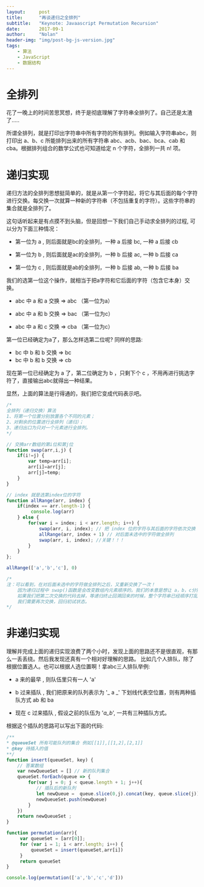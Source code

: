 ```yaml
---
layout:     post
title:      "再谈递归之全排列"
subtitle:   "Keynote: Javaascript Permutation Recursion"
date:       2017-09-1
author:     "Nolan"
header-img: "img/post-bg-js-version.jpg"
tags:
    - 算法
    - JavaScript
    - 数据结构
---
```

# 全排列
 
花了一晚上的时间苦思冥想，终于是彻底理解了字符串全排列了。自己还是太渣了.....

所谓全排列，就是打印出字符串中所有字符的所有排列。例如输入字符串abc，则打印出 a、b、c 所能排列出来的所有字符串 abc、acb、bac、bca、cab 和 cba。根据排列组合的数学公式也可知道给定 n 个字符，全排列一共 n! 项。

# 递归实现
递归方法的全排列思想挺简单的，就是从第一个字符起，将它与其后面的每个字符
进行交换。每交换一次就算一种新的字符串（不包括重复的字符）。这些字符串的集合就是全排列了。

这句话听起来是有点摸不到头脑，但是回想一下我们自己手动求全排列的过程, 可以分为下面三种情况：

  * 第一位为 a , 则后面就是bc的全排列，一种 a 后接 bc, 一种 a 后接 cb

  * 第一位为 b , 则后面就是ac的全排列，一种 b 后接 ac, 一种 b 后接 ca

  * 第一位为 c , 则后面就是ab的全排列，一种 b 后接 ab, 一种 b 后接 ba

我们的选第一位这个操作，就相当于把a字符和它后面的字符（包含它本身）交换。
  * abc 中 a 和 a 交换  => abc （第一位为a）

  * abc 中 a 和 b 交换  => bac （第一位为c）

  * abc 中 a 和 c 交换  => cba （第一位为c）

第一位已经确定为a了，那么怎样选第二位呢? 同样的思路:

  * bc 中 b 和 b 交换  => bc
  * bc 中 b 和 b 交换  => cb

现在第一位已经确定为 a 了，第二位确定为 b ，只剩下个 c ，不用再进行挑选字符了，直接输出abc就得出一种结果。

显然，上面的算法是行得通的，我们把它变成代码表示吧。


``` javascript
/*
全排列（递归交换）算法
1、将第一个位置分别放置各个不同的元素；
2、对剩余的位置进行全排列（递归）；
3、递归出口为只对一个元素进行全排列。
*/

// 交换arr数组的第i位和第j位
function swap(arr,i,j) {
    if(i!=j) {
        var temp=arr[i];
        arr[i]=arr[j];
        arr[j]=temp;
    }
}

// index 就是选第index位的字符
function allRange(arr, index) {
    if(index == arr.length-1) {
         console.log(arr)
    } else {
        for(var i = index; i < arr.length; i++) {
            swap(arr, i, index); // 把 index 位的字符与其后面的字符依次交换
            allRange(arr, index + 1) // 对后面未选中的字符做全排列
            swap(arr, i, index); //关键！！！
        }
    }
};

allRange(['a','b','c'], 0)

/*
注：可以看到，在对后面未选中的字符做全排列之后，又重新交换了一次！
    因为递归过程中 swap()函数是会改变数组内元素顺序的。我们的本意是想让 a，b，c分别为头部一次
    如果我们把第二次交换的代码去掉，等递归终止回溯回来的时候，整个字符串已经顺序打乱了
    我们需要再次交换，回归初试状态。
*/

```

# 非递归实现

理解并完成上面的递归实现浪费了两个小时，发现上面的思路还不是很直观，有那么一丢丢绕。然后我发现还真有一个相对好理解的思路。
比如几个人排队，除了根据位置选人。也可以根据人选位置啊！拿abc三人排队举例:
  * a 来的最早 , 则队伍里只有一人 'a'

  * b 过来插队 , 我们把原来的队列表示为 '_ a _'  下划线代表空位置，则有两种插队方式 ab 和 ba

  * 现在 c 过来插队 , 假设之前的队伍为 '_a_b_', 一共有三种插队方式。

 根据这个插队的思路可以写出下面的代码:


``` javascript
/**
* @queueSet 所有可能队列的集合 例如[[1]],[[1,2],[2,1]]
* @key 待插入的值
**/
function insert(queueSet, key) {
    // 答案数组
    var newQueueSet = [] // 新的队列集合
    queueSet.forEach(queue => {
        for(var j = 0; j < queue.length + 1; j++){
           // 插队后的新队列
           let newQueue =  queue.slice(0,j).concat(key, queue.slice(j));
           newQueueSet.push(newQueue)
        }
    })
    return newQueueSet ;
}

function permutation(arr){
     var queueSet = [arr[0]];
     for (var i = 1; i < arr.length; i++) {
         queueSet = insert(queueSet,arr[i])
     }
     return queueSet
}

console.log(permutation(['a','b','c','d']))
```

